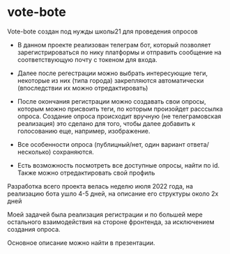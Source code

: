 # vote-bote
Vote-bote создан под нужды школы21 для проведения опросов

- В данном проекте реализован телеграм бот, который позволяет зарегистрироваться по нику платформы и отправить сообщение на соответствующую почту с токеном для входа.

- Далее после регестрации можно выбрать интересующие теги, некоторые из них (типа города) закрепляются автоматически (впоследствии их можно отредактировать)

- После окончания регистрации можно создавать свои опросы, которым можно присвоить теги, по которым произойдет расссылка опроса. Создание опроса происходит вручную (не телеграмовская реализация) это сделано для того, чтобы далее добавить к голосованию еще, например, изображение.

- Все особенности опроса (публицный/нет, один вариант ответа/несколько) сохраняются.

- Есть возможность посмотреть все доступные опросы, найти по id.
Также можно отредактировать свой профиль


Разработка всего проекта велась неделю июля 2022 года, на реализацию бота ушло 4-5 дней, на описание его структуры около 2х дней

Моей задачей была реализация регистрации и по большей мере остального взаимодействия на стороне фронтенда, за исключением создания опроса.  

Основное описание можно найти в презентации.